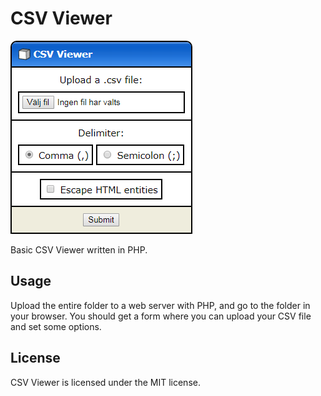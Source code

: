 # CSV Viewer
![CSV Viewer screenshot](https://raw.githubusercontent.com/rasmusolle/csv-viewer/master/assets/screenshot.png)

Basic CSV Viewer written in PHP.

## Usage
Upload the entire folder to a web server with PHP, and go to the folder in your browser. You should get a form where you can upload your CSV file and set some options.

## License
CSV Viewer is licensed under the MIT license.